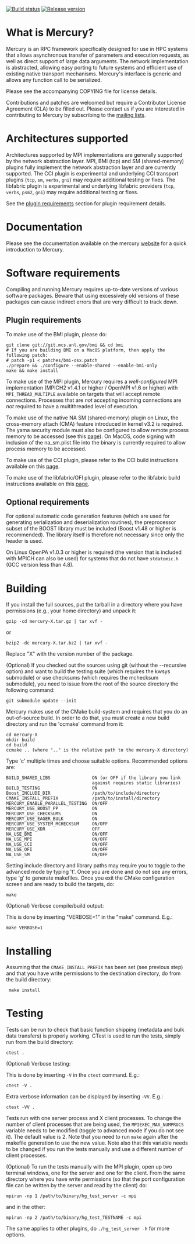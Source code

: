 [![Build status][travis-ci-svg]][travis-ci-link]
[![Release version][mercury-release-svg]][mercury-release-link]

What is Mercury?
================

   Mercury is an RPC framework specifically designed for use in HPC systems
   that allows asynchronous transfer of parameters and execution requests,
   as well as direct support of large data arguments. The network implementation
   is abstracted, allowing easy porting to future systems and efficient use
   of existing native transport mechanisms. Mercury's interface is generic
   and allows any function call to be serialized.

   Please see the accompanying COPYING file for license details.

   Contributions and patches are welcomed but require a Contributor License
   Agreement (CLA) to be filled out. Please contact us if you are interested
   in contributing to Mercury by subscribing to the [mailing lists][mailing-lists].

Architectures supported
=======================

   Architectures supported by MPI implementations are generally supported by the
   network abstraction layer. MPI, BMI (tcp) and SM (shared-memory) plugins
   fully implement the network abstraction layer and are currently supported.
   The CCI plugin is experimental and underlying CCI transport plugins
   (`tcp`, `sm`, `verbs`, `gni`) may require additional testing or fixes.
   The libfabric plugin is experimental and underlying libfabric providers
   (`tcp`, `verbs`, `psm2`, `gni`) may require additional testing or fixes.

   See the [plugin requirements](#plugin-requirements) section for
   plugin requirement details.

Documentation
=============

   Please see the documentation available on the mercury [website][documentation]
   for a quick introduction to Mercury.

Software requirements
=====================

   Compiling and running Mercury requires up-to-date versions of various
   software packages. Beware that using excessively old versions of these
   packages can cause indirect errors that are very difficult to track down.

Plugin requirements
-------------------

To make use of the BMI plugin, please do:

    git clone git://git.mcs.anl.gov/bmi && cd bmi
    # If you are building BMI on a MacOS platform, then apply the following patch:
    # patch -p1 < patches/bmi-osx.patch
    ./prepare && ./configure --enable-shared --enable-bmi-only
    make && make install

To make use of the MPI plugin, Mercury requires a _well-configured_ MPI
implementation (MPICH2 v1.4.1 or higher / OpenMPI v1.6 or higher) with
`MPI_THREAD_MULTIPLE` available on targets that will accept remote
connections. Processes that are _not_ accepting incoming connections are
_not_ required to have a multithreaded level of execution.

To make use of the native NA SM (shared-memory) plugin on Linux,
the cross-memory attach (CMA) feature introduced in kernel v3.2 is required.
The yama security module must also be configured to allow remote process memory
to be accessed (see this [page][yama]). On MacOS, code signing with inclusion of
the na_sm.plist file into the binary is currently required to allow process
memory to be accessed.

To make use of the CCI plugin, please refer to the CCI build instructions
available on this [page][cci].

To make use of the libfabric/OFI plugin, please refer to the libfabric build
instructions available on this [page][libfabric].

Optional requirements
---------------------

For optional automatic code generation features (which are used for generating
serialization and deserialization routines), the preprocessor subset of the
BOOST library must be included (Boost v1.48 or higher is recommended).
The library itself is therefore not necessary since only the header is used.

On Linux OpenPA v1.0.3 or higher is required (the version that is included
with MPICH can also be used) for systems that do not have `stdatomic.h`
(GCC version less than 4.8).

Building
========

If you install the full sources, put the tarball in a directory where you
have permissions (e.g., your home directory) and unpack it:

    gzip -cd mercury-X.tar.gz | tar xvf -

   or

    bzip2 -dc mercury-X.tar.bz2 | tar xvf -

Replace "X" with the version number of the package.

(Optional) If you checked out the sources using git (without the --recursive
option) and want to build the testing suite (which requires the kwsys
submodule) or use checksums (which requires the mchecksum submodule), you need
to issue from the root of the source directory the following command:

    git submodule update --init

Mercury makes use of the CMake build-system and requires that you do an
out-of-source build. In order to do that, you must create a new build
directory and run the 'ccmake' command from it:

    cd mercury-X
    mkdir build
    cd build
    ccmake .. (where ".." is the relative path to the mercury-X directory)

Type 'c' multiple times and choose suitable options. Recommended options are:

    BUILD_SHARED_LIBS                ON (or OFF if the library you link
                                     against requires static libraries)
    BUILD_TESTING                    ON
    Boost_INCLUDE_DIR                /path/to/include/directory
    CMAKE_INSTALL_PREFIX             /path/to/install/directory
    MERCURY_ENABLE_PARALLEL_TESTING  ON/OFF
    MERCURY_USE_BOOST_PP             ON
    MERCURY_USE_CHECKSUMS            ON
    MERCURY_USE_EAGER_BULK           ON
    MERCURY_USE_SYSTEM_MCHECKSUM     ON/OFF
    MERCURY_USE_XDR                  OFF
    NA_USE_BMI                       ON/OFF
    NA_USE_MPI                       ON/OFF
    NA_USE_CCI                       ON/OFF
    NA_USE_OFI                       ON/OFF
    NA_USE_SM                        ON/OFF

Setting include directory and library paths may require you to toggle to
the advanced mode by typing 't'. Once you are done and do not see any
errors, type 'g' to generate makefiles. Once you exit the CMake
configuration screen and are ready to build the targets, do:

    make

(Optional) Verbose compile/build output:

This is done by inserting "VERBOSE=1" in the "make" command. E.g.:

    make VERBOSE=1

Installing
==========

Assuming that the `CMAKE_INSTALL_PREFIX` has been set (see previous step)
and that you have write permissions to the destination directory, do
from the build directory:

     make install

Testing
=======

Tests can be run to check that basic function shipping (metadata and bulk
data transfers) is properly working. CTest is used to run the tests,
simply run from the build directory:

    ctest .

(Optional) Verbose testing:

This is done by inserting `-V` in the `ctest` command.  E.g.:

    ctest -V .

Extra verbose information can be displayed by inserting `-VV`. E.g.:

    ctest -VV .

Tests run with one server process and X client processes. To change the
number of client processes that are being used, the `MPIEXEC_MAX_NUMPROCS`
variable needs to be modified (toggle to advanced mode if you do not see
it). The default value is 2.
Note that you need to run `make` again after the makefile generation
to use the new value. Note also that this variable needs to be changed
if you run the tests manually and use a different number of client
processes.

(Optional) To run the tests manually with the MPI plugin, open up two
terminal windows, one for the server and one for the client. From the same
directory where you have write permissions (so that the port configuration
file can be written by the server and read by the client) do:

    mpirun -np 1 /path/to/binary/hg_test_server -c mpi

and in the other:

    mpirun -np 2 /path/to/binary/hg_test_TESTNAME -c mpi

The same applies to other plugins, do `./hg_test_server -h` for more options.

[mailing-lists]: http://mercury-hpc.github.io/help#mailing-lists
[documentation]: http://mercury-hpc.github.io/documentation/
[cci]: http://cci-forum.com/?page_id=46
[libfabric]: https://github.com/ofiwg/libfabric
[travis-ci-svg]: https://travis-ci.org/mercury-hpc/mercury.svg
[travis-ci-link]: https://travis-ci.org/mercury-hpc/mercury
[mercury-release-svg]: https://img.shields.io/github/release/mercury-hpc/mercury.svg
[mercury-release-link]: https://github.com/mercury-hpc/mercury/releases/latest
[yama]: https://www.kernel.org/doc/Documentation/security/Yama.txt


